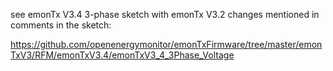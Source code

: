see emonTx V3.4 3-phase sketch with emonTx V3.2 changes mentioned in comments in the sketch:

https://github.com/openenergymonitor/emonTxFirmware/tree/master/emonTxV3/RFM/emonTxV3.4/emonTxV3_4_3Phase_Voltage

